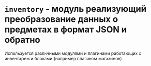 <!-- TITLE: inventory -->
<!-- SUBTITLE: описание модуля inventory -->

# `inventory` - модуль реализующий преобразование данных о предметах в формат JSON и обратно
Используется различными модулями и плагинами работающих с инвентарем и блоками (например плагином магазинов)